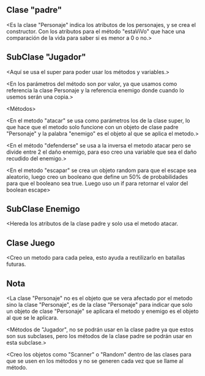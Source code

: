 ## Clase "padre"
<Es la clase "Personaje" indica los atributos de los personajes, y se crea el constructor. Con los atributos para el método "estaViVo" que hace una comparación de la vida para saber si es menor a 0 o no.>

## SubClase "Jugador"
<Aquí se usa el super para poder usar los métodos y variables.>

<En los parámetros del método son por valor, ya que usamos como referencia la clase Personaje y la referencia enemigo donde cuando lo usemos serán una copia.>

<Métodos>

<En el metodo "atacar" se usa como parámetros los de la clase super, lo que hace que el metodo solo funcione con un objeto de clase padre "Personaje" y la palabra "enemigo" es el objeto al que se aplica el metodo.>

<En el método "defenderse" se usa a la inversa el metodo atacar pero se divide entre 2 el daño enemigo, para eso creo una variable que sea el daño recudido del enemigo.>

<En el metodo "escapar" se crea un objeto random para que el escape sea aleatorio, luego creo un booleano que define un 50% de probabilidades para que el booleano sea true. Luego uso un if para retornar el valor del boolean escape>

## SubClase Enemigo
<Hereda los atributos de la clase padre y solo usa el metodo atacar.

## Clase Juego
<Creo un metodo para cada pelea, esto ayuda a reutilizarlo en batallas futuras.

## Nota        
<La clase "Personaje" no es el objeto que se vera afectado por el metodo sino la clase "Personaje", es de la clase "Personaje" para indicar que solo un objeto de clase "Personaje" se aplicara el metodo y enemigo es el objeto al que se le aplicara.

<Métodos de "Jugador", no se podrán usar en la clase padre ya que estos son sus subclases, pero los métodos de la clase padre se podrán usar en esta subclase.>

<Creo los objetos como "Scanner" o "Random" dentro de las clases para que se usen en los métodos y no se generen cada vez que se llame al método.




